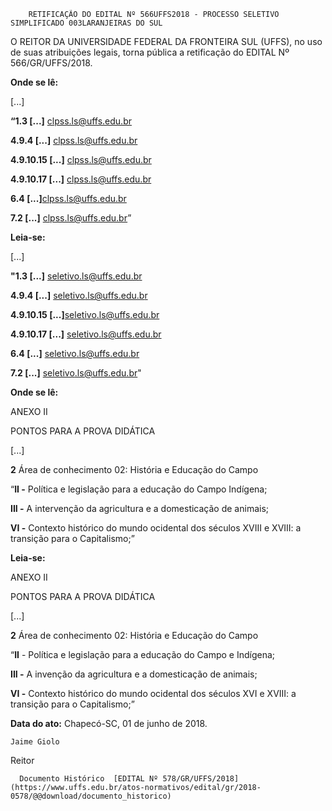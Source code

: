         RETIFICAÇÃO DO EDITAL Nº 566UFFS2018 - PROCESSO SELETIVO SIMPLIFICADO 003LARANJEIRAS DO SUL  

O REITOR DA UNIVERSIDADE FEDERAL DA FRONTEIRA SUL (UFFS), no uso de suas atribuições legais, torna pública a retificação do EDITAL Nº 566/GR/UFFS/2018.

  

 **Onde se lê:**

 [...]

 **“1.3 [...]** [clpss.ls@uffs.edu.br](mailto:clpss.ls@uffs.edu.br)

 **4.9.4 [...]** [clpss.ls@uffs.edu.br](mailto:clpss.ls@uffs.edu.br)

 **4.9.10.15 [...]** [clpss.ls@uffs.edu.br](mailto:clpss.ls@uffs.edu.br)

 **4.9.10.17 [...]** [clpss.ls@uffs.edu.br](mailto:clpss.ls@uffs.edu.br)

 **6.4 [...]**[clpss.ls@uffs.edu.br](mailto:clpss.ls@uffs.edu.br)

 **7.2 [...]** [clpss.ls@uffs.edu.br](mailto:clpss.ls@uffs.edu.br)”

  

 **Leia-se:**

 [...]

 **"1.3 [...]** [seletivo](mailto:seletivo.ls@uffs.edu.b)[.ls@uffs.edu.b](mailto:seletivo.ls@uffs.edu.b)[r](mailto:clpss.ls@uffs.edu.br)

 **4.9.4 [...]** [seletivo](mailto:seletivo.ls@uffs.edu.b)[.ls@uffs.edu.b](mailto:seletivo.ls@uffs.edu.b)[r](mailto:clpss.ls@uffs.edu.br)

 **4.9.10.15 [...]**[seletivo](mailto:seletivo.ls@uffs.edu.b)[.ls@uffs.edu.b](mailto:seletivo.ls@uffs.edu.b)[r](mailto:clpss.ls@uffs.edu.br)

 **4.9.10.17 [...]** [seletivo](mailto:seletivo.ls@uffs.edu.b)[.ls@uffs.edu.b](mailto:seletivo.ls@uffs.edu.b)[r](mailto:clpss.ls@uffs.edu.br)

 **6.4 [...]** [seletivo](mailto:seletivo.ls@uffs.edu.b)[.ls@uffs.edu.b](mailto:seletivo.ls@uffs.edu.b)[r](mailto:clpss.ls@uffs.edu.br)

 **7.2 [...]** [seletivo](mailto:seletivo.ls@uffs.edu.b)[.ls@uffs.edu.b](mailto:seletivo.ls@uffs.edu.b)[r](mailto:clpss.ls@uffs.edu.br)"

  

 **Onde se lê:**

 ANEXO II

 PONTOS PARA A PROVA DIDÁTICA

 [...]

 **2** Área de conhecimento 02: História e Educação do Campo

 “**II -** Política e legislação para a educação do Campo Indígena;

 **III -** A intervenção da agricultura e a domesticação de animais;

 **VI -** Contexto histórico do mundo ocidental dos séculos XVIII e XVIII: a transição para o Capitalismo;”

  **Leia-se:**

  ANEXO II

 PONTOS PARA A PROVA DIDÁTICA

 [...]

 **2** Área de conhecimento 02: História e Educação do Campo

 “**II** - Política e legislação para a educação do Campo e Indígena;

 **III -** A invenção da agricultura e a domesticação de animais;

 **VI -** Contexto histórico do mundo ocidental dos séculos XVI e XVIII: a transição para o Capitalismo;”

  

   **Data do ato:** Chapecó-SC, 01 de junho de 2018.   
 

    Jaime Giolo   
 Reitor 

      Documento Histórico  [EDITAL Nº 578/GR/UFFS/2018](https://www.uffs.edu.br/atos-normativos/edital/gr/2018-0578/@@download/documento_historico)     
      